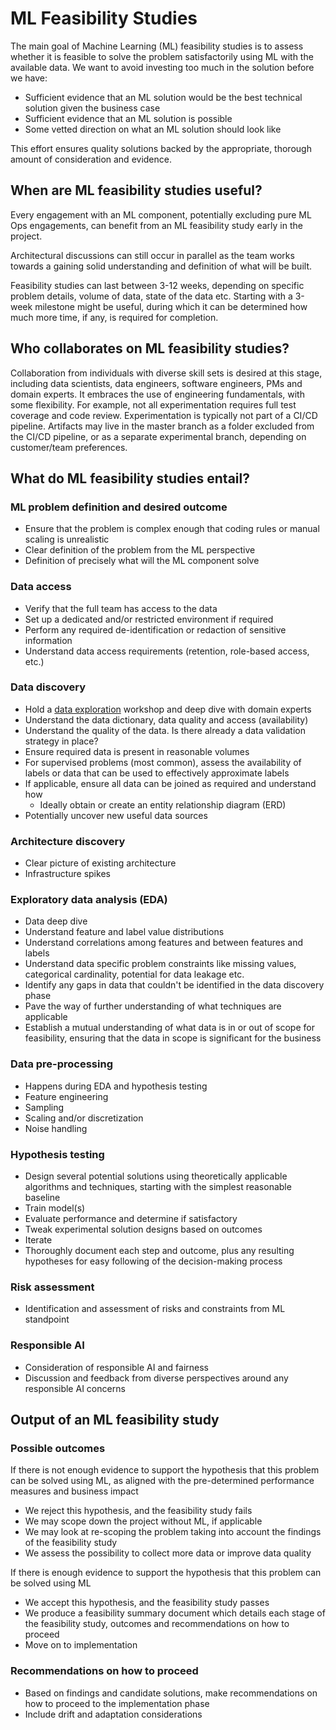# ML Feasibility Studies

The main goal of Machine Learning (ML) feasibility studies is to assess whether it is feasible to solve the problem satisfactorily using ML with the available data. We want to avoid investing too much in the solution before we have:

* Sufficient evidence that an ML solution would be the best technical solution given the business case
* Sufficient evidence that an ML solution is possible
* Some vetted direction on what an ML solution should look like

This effort ensures quality solutions backed by the appropriate, thorough amount of consideration and evidence.

## When are ML feasibility studies useful?

Every engagement with an ML component, potentially excluding pure ML Ops engagements, can benefit from an ML feasibility study early in the project.

Architectural discussions can still occur in parallel as the team works towards a gaining solid understanding and definition of what will be built.

Feasibility studies can last between 3-12 weeks, depending on specific problem details, volume of data, state of the data etc. Starting with a 3-week milestone might be useful, during which it can be determined how much more time, if any, is required for completion.

## Who collaborates on ML feasibility studies?

Collaboration from individuals with diverse skill sets is desired at this stage, including data scientists, data engineers, software engineers, PMs and domain experts. It embraces the use of engineering fundamentals, with some flexibility. For example, not all experimentation requires full test coverage and code review. Experimentation is typically not part of a CI/CD pipeline. Artifacts may live in the master branch as a folder excluded from the CI/CD pipeline, or as a separate experimental branch, depending on customer/team preferences.

## What do ML feasibility studies entail?

### ML problem definition and desired outcome

* Ensure that the problem is complex enough that coding rules or manual scaling is unrealistic
* Clear definition of the problem from the ML perspective
* Definition of precisely what will the ML component solve

### Data access

* Verify that the full team has access to the data
* Set up a dedicated and/or restricted environment if required
* Perform any required de-identification or redaction of sensitive information
* Understand data access requirements (retention, role-based access, etc.)

### Data discovery

* Hold a [data exploration](./ml-data-exloration.md) workshop and deep dive with domain experts
* Understand the data dictionary, data quality and access (availability)
* Understand the quality of the data. Is there already a data validation strategy in place?
* Ensure required data is present in reasonable volumes
* For supervised problems (most common), assess the availability of labels or data that can be used to effectively approximate labels
* If applicable, ensure all data can be joined as required and understand how
  * Ideally obtain or create an entity relationship diagram (ERD)
* Potentially uncover new useful data sources

### Architecture discovery

* Clear picture of existing architecture
* Infrastructure spikes

### Exploratory data analysis (EDA)

* Data deep dive
* Understand feature and label value distributions
* Understand correlations among features and between features and labels
* Understand data specific problem constraints like missing values, categorical cardinality, potential for data leakage etc.
* Identify any gaps in data that couldn't be identified in the data discovery phase
* Pave the way of further understanding of what techniques are applicable
* Establish a mutual understanding of what data is in or out of scope for feasibility, ensuring that the data in scope is significant for the business

### Data pre-processing

* Happens during EDA and hypothesis testing
* Feature engineering
* Sampling
* Scaling and/or discretization
* Noise handling

### Hypothesis testing

* Design several potential solutions using theoretically applicable algorithms and techniques, starting with the simplest reasonable baseline
* Train model(s)
* Evaluate performance and determine if satisfactory
* Tweak experimental solution designs based on outcomes
* Iterate
* Thoroughly document each step and outcome, plus any resulting hypotheses for easy following of the decision-making process

### Risk assessment

* Identification and assessment of risks and constraints from ML standpoint

### Responsible AI

* Consideration of responsible AI and fairness
* Discussion and feedback from diverse perspectives around any responsible AI concerns

## Output of an ML feasibility study

### Possible outcomes

If there is not enough evidence to support the hypothesis that this problem can be solved using ML, as aligned with the pre-determined performance measures and business impact

* We reject this hypothesis, and the feasibility study fails
* We may scope down the project without ML, if applicable
* We may look at re-scoping the problem taking into account the findings of the feasibility study
* We assess the possibility to collect more data or improve data quality

If there is enough evidence to support the hypothesis that this problem can be solved using ML

* We accept this hypothesis, and the feasibility study passes
* We produce a feasibility summary document which details each stage of the feasibility study, outcomes and recommendations on how to proceed
* Move on to implementation

### Recommendations on how to proceed

* Based on findings and candidate solutions, make recommendations on how to proceed to the implementation phase
* Include drift and adaptation considerations
